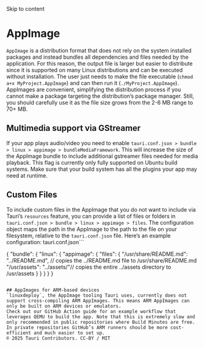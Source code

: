 Skip to content
# AppImage
`AppImage` is a distribution format that does not rely on the system installed packages and instead bundles all dependencies and files needed by the application. For this reason, the output file is larger but easier to distribute since it is supported on many Linux distributions and can be executed without installation. The user just needs to make the file executable (`chmod a+x MyProject.AppImage`) and can then run it (`./MyProject.AppImage`).
AppImages are convenient, simplifying the distribution process if you cannot make a package targeting the distribution’s package manager. Still, you should carefully use it as the file size grows from the 2-6 MB range to 70+ MB.
## Multimedia support via GStreamer
If your app plays audio/video you need to enable `tauri.conf.json > bundle > linux > appimage > bundleMediaFramework`. This will increase the size of the AppImage bundle to include additional gstreamer files needed for media playback. This flag is currently only fully supported on Ubuntu build systems. Make sure that your build system has all the plugins your app may need at runtime.
## Custom Files
To include custom files in the AppImage that you do not want to include via Tauri’s `resources` feature, you can provide a list of files or folders in `tauri.conf.json > bundle > linux > appimage > files`. The configuration object maps the path in the AppImage to the path to the file on your filesystem, relative to the `tauri.conf.json` file. Here’s an example configuration:
tauri.conf.json```

{
"bundle": {
"linux": {
"appimage": {
"files": {
"/usr/share/README.md": "../README.md", // copies the ../README.md file to <appimage>/usr/share/README.md
"/usr/assets": "../assets/"// copies the entire ../assets directory to <appimage>/usr/assets
}
}
}
}
}

```

## AppImages for ARM-based devices
`linuxdeploy`, the AppImage tooling Tauri uses, currently does not support cross-compiling ARM AppImages. This means ARM AppImages can only be built on ARM devices or emulators.
Check out our GitHub Action guide for an example workflow that leverages QEMU to build the app. Note that this is extremely slow and only recommended in public repositories where Build Minutes are free. In private repositories GitHub’s ARM runners should be more cost-efficient and much easier to set up.
© 2025 Tauri Contributors. CC-BY / MIT
